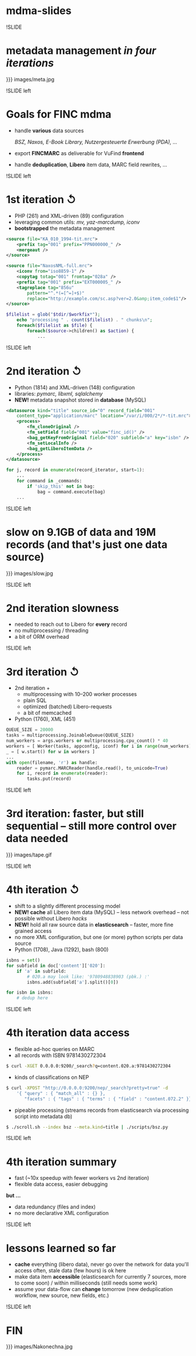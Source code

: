 # mdma-slides

!SLIDE

# **m**eta**d**ata **ma**nagement *in four iterations*

}}} images/meta.jpg

!SLIDE left

# Goals for FINC mdma

* handle **various** data sources

    *BSZ, Naxos, E-Book Library, Nutzergesteuerte Erwerbung (PDA), ...*

* export **FINCMARC** as deliverable for VuFind **frontend**
* handle **deduplication**, **Libero** item data, MARC field rewrites, ...

!SLIDE left

# 1st iteration ↺

* PHP (261) and XML-driven (89) configuration
* leveraging common utils: *mv, yaz-marcdump, iconv*
* **bootstrapped** the metadata management

``` xml
<source file="KA_010_1994-tit.mrc">
    <prefix tag="001" prefix="PPN000000_" /> 
    <mergeaut />
</source>

<source file="NaxosNML-full.mrc">
    <iconv from="iso8859-1" />
    <copytag totag="001" fromtag="028a" />
    <prefix tag="001" prefix="EXT000005_" />
    <tagreplace tag="856u"
        pattern="^.*(=[^=]+$)" 
        replace="http://example.com/sc.asp?ver=2.0&amp;item_code$1"/>
</source>
```

``` php
$filelist = glob("$tdir/$workfix*");
    echo "processing " . count($filelist) . " chunks\n";
    foreach($filelist as $file) {
        foreach($source->children() as $action) {
            ...
```


!SLIDE left

# 2nd iteration ↺

* Python (1814) and XML-driven (148) configuration
* libraries: *pymarc, libxml, sqlalchemy*
* **NEW!** metadata snapshot stored in **database** (MySQL)

``` xml
<datasource kind="title" source_id="0" record_field="001"
    content_type="application/marc" location="/var/i/000/2*/*-tit.mrc">
    <process>
        <fm_cloneOriginal />
        <fm_setField field="001" value="finc_id()" />
        <bag_getKeyFromOriginal field="020" subfield="a" key="isbn" />
        <fm_setLocalInfo />
        <bag_getLiberoItemData />
    </process>
</datasource>
```

``` python
for j, record in enumerate(record_iterator, start=1):
    ...
    for command in _commands:
        if 'skip_this' not in bag:
            bag = command.execute(bag)
    ...
```

!SLIDE left

# **slow** on 9.1GB of data and 19M records (and that's just one data source)

}}} images/slow.jpg


!SLIDE left

# 2nd iteration slowness

* needed to reach out to Libero for **every** record
* no multiprocessing / threading
* a bit of ORM overhead


!SLIDE left

# 3rd iteration ↺

* 2nd iteration +
    * multiprocessing with 10–200 worker processes
    * plain SQL
    * optimized (batched) Libero-requests
    * a bit of memcached
* Python (1760), XML (451)

``` python
QUEUE_SIZE = 20000
tasks = multiprocessing.JoinableQueue(QUEUE_SIZE)
num_workers = args.workers or multiprocessing.cpu_count() * 40
workers = [ Worker(tasks, appconfig, iconf) for i in range(num_workers) ]
_ = [ w.start() for w in workers ]
...
with open(filename, 'r') as handle:
    reader = pymarc.MARCReader(handle.read(), to_unicode=True)
    for i, record in enumerate(reader):
        tasks.put(record)
```


!SLIDE left

# 3rd iteration: faster, but still sequential – still more control over data needed

}}} images/tape.gif



!SLIDE left

# 4th iteration ↺

* shift to a slightly different processing model
* **NEW!** **cache** all Libero item data (MySQL) – less network overhead – not possible without Libero *hacks*
* **NEW!** hold all raw source data in **elasticsearch** – faster, more fine grained access
* no more XML configuration, but one (or more) python scripts per data source
* Python (1708), Java (1292), bash (800)

``` python
isbns = set()
for subfield in doc['content']['020']:
    if 'a' in subfield:
        # 020.a may look like: '9780948838903 (pbk.) :'
        isbns.add(subfield['a'].split()[0])

for isbn in isbns:
    # dedup here
```


!SLIDE left

# 4th iteration data access

* flexible ad-hoc queries on MARC
* all records with ISBN 9781430272304

``` sh
$ curl -XGET 0.0.0.0:9200/_search?q=content.020.a:9781430272304
```

* kinds of classifications on NEP

``` sh
$ curl -XPOST "http://0.0.0.0:9200/nep/_search?pretty=true" -d
    '{ "query" : { "match_all" : {} }, 
       "facets" : { "tags" : { "terms" : { "field" : "content.072.2" }}}}'
```

* pipeable processing (streams records from elasticsearch via processing script into metadata db)

``` sh
$ ./scroll.sh --index bsz --meta.kind=title | ./scripts/bsz.py
```


!SLIDE left

# 4th iteration summary

* fast (~10x speedup with fewer workers vs 2nd iteration)
* flexible data access, easier debugging

**but ...**

* data redundancy (files and index)
* no more declarative XML configuration

!SLIDE left

# lessons learned so far

* **cache** everything (libero data), never go over the network for data you'll access often, stale data (few hours) is ok here
* make data item **accessible** (elasticsearch for currently 7 sources, more to come soon) / within milliseconds (still needs some work)
* assume your data-flow can **change** tomorrow (new deduplication workflow, new source, new fields, etc.)


!SLIDE left

# FIN

}}} images/Nakonechna.jpg
